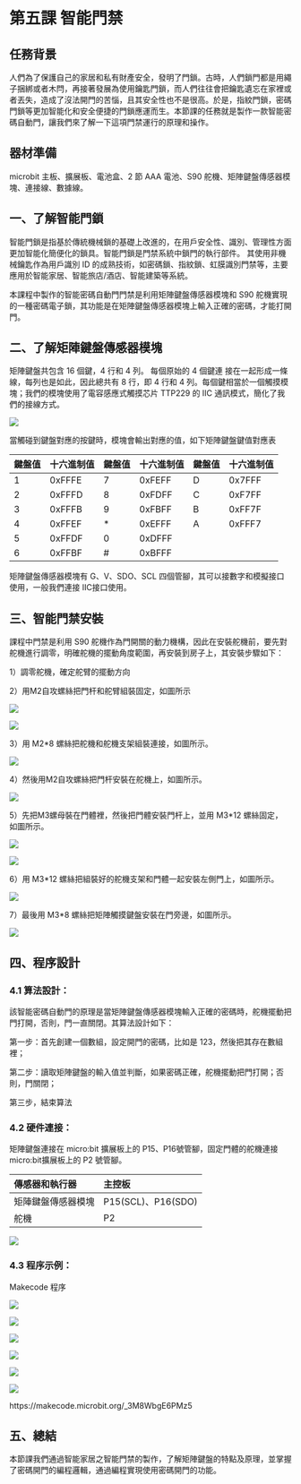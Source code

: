 # 第五課 智能門禁 

## 任務背景 
<P>
人們為了保護自己的家居和私有財產安全，發明了門鎖。古時，人們鎖門都是用繩子捆綁或者木閂，再接著發展為使用鑰匙門鎖，而人們往往會把鑰匙遺忘在家裡或者丟失，造成了沒法開門的苦惱，且其安全性也不是很高。於是，指紋門鎖，密碼門鎖等更加智能化和安全便捷的門鎖應運而生。本節課的任務就是製作一款智能密碼自動門，讓我們來了解一下這項門禁運行的原理和操作。 
<P>

## 器材準備 
<P>
microbit 主板、擴展板、電池盒、2 節 AAA 電池、S90 舵機、矩陣鍵盤傳感器模塊、連接線、數據線。 
<P>

## 一、了解智能門鎖 
<P>
智能門鎖是指基於傳統機械鎖的基礎上改進的，在用戶安全性、識別、管理性方面更加智能化簡便化的鎖具。智能門鎖是門禁系統中鎖門的執行部件。 其使用非機械鑰匙作為用戶識別 ID 的成熟技術，如密碼鎖、指紋鎖、虹膜識別門禁等，主要應用於智能家居、智能旅店/酒店、智能建築等系統。 
<P>
<P>
本課程中製作的智能密碼自動門門禁是利用矩陣鍵盤傳感器模塊和 S90 舵機實現的一種密碼電子鎖，其功能是在矩陣鍵盤傳感器模塊上輸入正確的密碼，才能打開門。 
<P>
 
## 二、了解矩陣鍵盤傳感器模塊 
<P>
    矩陣鍵盤共包含 16 個鍵，4 行和 4 列。 每個原始的 4 個鍵連 接在一起形成一條線，每列也是如此，因此總共有 8 行，即 4 行和 4 列。每個鍵相當於一個觸摸模塊；我們的模塊使用了電容感應式觸摸芯片 TTP229 的 IIC 通訊模式，簡化了我們的接線方式。 
<P>
<P>
 
![](pic/5/5_1.png)<BR>
<P>
<P>
當觸碰到鍵盤對應的按鍵時，模塊會輸出對應的值，如下矩陣鍵盤鍵值對應表 
<P>
 
鍵盤值 | 十六進制值 | 鍵盤值 | 十六進制值 | 鍵盤值 | 十六進制值
:-- | :-- | :-- | :-- | :-- | :--
1|0xFFFE|7|0xFEFF|D|0x7FFF 
2|0xFFFD|8|0xFDFF|C|0xF7FF 
3|0xFFFB|9|0xFBFF|B|0xFF7F 
4|0xFFEF|*|0xEFFF|A|0xFFF7 
5|0xFFDF|0|0xDFFF|
6|0xFFBF|#|0xBFFF|
<P>
矩陣鍵盤傳感器模塊有 G、V、SDO、SCL 四個管腳，其可以接數字和模擬接口使用，一般我們連接 IIC接口使用。 
<P>
 
## 三、智能門禁安裝 
<P>
課程中門禁是利用 S90 舵機作為門開關的動力機構，因此在安裝舵機前，要先對舵機進行調零，明確舵機的擺動角度範圍，再安裝到房子上，其安裝步驟如下： 
<P>
<P>
1）調零舵機，確定舵臂的擺動方向 
<P>
<P>
2）用M2自攻螺絲把門杆和舵臂組裝固定，如圖所示 
<P>
<P>
 
![](pic/5/5_2.jpg)<BR>
<P>
<P>
 
![](pic/5/5_3.jpg)<BR>
<P>
<P>
3）用 M2*8 螺絲把舵機和舵機支架組裝連接，如圖所示。 
<P>
<P>
 
![](pic/5/5_4.jpg)<BR>
<P>
<P>
4）然後用M2自攻螺絲把門杆安裝在舵機上，如圖所示。 
<P>
<P>
 
![](pic/5/5_5.jpg)<BR>
<P>
<P>
5）先把M3螺母裝在門體裡，然後把門體安裝門杆上，並用 M3*12 螺絲固定， 如圖所示。 
<P>
<P>
 
![](pic/5/5_6.jpg)<BR>
<P>
<P>
 
![](pic/5/5_7.jpg)<BR>
<P>
<P>
6）用 M3*12 螺絲把組裝好的舵機支架和門體一起安裝左側門上，如圖所示。 
<P>
<P>
 
![](pic/5/5_8.jpg)<BR>
<P>
<P>
7）最後用 M3*8 螺絲把矩陣觸摸鍵盤安裝在門旁邊，如圖所示。 
<P>
<P>
 
![](pic/5/5_9.jpg)<BR>
<P>

## 四、程序設計 

### 4.1 算法設計： 
<P>
    該智能密碼自動門的原理是當矩陣鍵盤傳感器模塊輸入正確的密碼時，舵機擺動把門打開，否則，門一直關閉。其算法設計如下： 
<P>
<P>
第一步：首先創建一個數組，設定開門的密碼，比如是 123，然後把其存在數組裡； 
<P>
<P>
第二步：讀取矩陣鍵盤的輸入值並判斷，如果密碼正確，舵機擺動把門打開；否則，門關閉； 
<P>
<P>
第三步，結束算法 
<P>

### 4.2 硬件連接： 
<P>
矩陣鍵盤連接在 micro:bit 擴展板上的 P15、P16號管腳，固定門體的舵機連接 micro:bit擴展板上的 P2 號管腳。 
<P>
 
傳感器和執行器 | 主控板 
 :-- | :--
矩陣鍵盤傳感器模塊|P15(SCL)、P16(SDO) 
舵機|P2 
<P>
 
![](pic/5/5_10.jpg)<BR>
<P>

### 4.3 程序示例： 
<P>
Makecode 程序 
<P>
<P>
 
![](pic/5/5_11.png)<BR>
<P>
<P>
 
![](pic/5/5_12.png)<BR>
<P>
<P>
 
![](pic/5/5_13.png)<BR>
<P>
<P>
 
![](pic/5/5_14.png)<BR>
<P>
<P>
 
![](pic/5/5_15.png)<BR>
<P>
<P>
 
![](pic/5/5_16.png)<BR>
<P>
<P> 
https://makecode.microbit.org/_3M8WbgE6PMz5 
<P> 

## 五、總結 
<P>    
本節課我們通過智能家居之智能門禁的製作，了解矩陣鍵盤的特點及原理，並掌握了密碼開門的編程邏輯，通過編程實現使用密碼開門的功能。 
<P>
 
